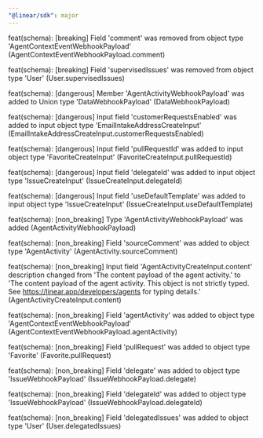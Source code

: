 ```yaml
---
"@linear/sdk": major
---
```



feat(schema): [breaking] Field 'comment' was removed from object type 'AgentContextEventWebhookPayload' (AgentContextEventWebhookPayload.comment)

feat(schema): [breaking] Field 'supervisedIssues' was removed from object type 'User' (User.supervisedIssues)

feat(schema): [dangerous] Member 'AgentActivityWebhookPayload' was added to Union type 'DataWebhookPayload' (DataWebhookPayload)

feat(schema): [dangerous] Input field 'customerRequestsEnabled' was added to input object type 'EmailIntakeAddressCreateInput' (EmailIntakeAddressCreateInput.customerRequestsEnabled)

feat(schema): [dangerous] Input field 'pullRequestId' was added to input object type 'FavoriteCreateInput' (FavoriteCreateInput.pullRequestId)

feat(schema): [dangerous] Input field 'delegateId' was added to input object type 'IssueCreateInput' (IssueCreateInput.delegateId)

feat(schema): [dangerous] Input field 'useDefaultTemplate' was added to input object type 'IssueCreateInput' (IssueCreateInput.useDefaultTemplate)

feat(schema): [non_breaking] Type 'AgentActivityWebhookPayload' was added (AgentActivityWebhookPayload)

feat(schema): [non_breaking] Field 'sourceComment' was added to object type 'AgentActivity' (AgentActivity.sourceComment)

feat(schema): [non_breaking] Input field 'AgentActivityCreateInput.content' description changed from 'The content payload of the agent activity.' to 'The content payload of the agent activity. This object is not strictly typed.
See https://linear.app/developers/agents for typing details.' (AgentActivityCreateInput.content)

feat(schema): [non_breaking] Field 'agentActivity' was added to object type 'AgentContextEventWebhookPayload' (AgentContextEventWebhookPayload.agentActivity)

feat(schema): [non_breaking] Field 'pullRequest' was added to object type 'Favorite' (Favorite.pullRequest)

feat(schema): [non_breaking] Field 'delegate' was added to object type 'IssueWebhookPayload' (IssueWebhookPayload.delegate)

feat(schema): [non_breaking] Field 'delegateId' was added to object type 'IssueWebhookPayload' (IssueWebhookPayload.delegateId)

feat(schema): [non_breaking] Field 'delegatedIssues' was added to object type 'User' (User.delegatedIssues)